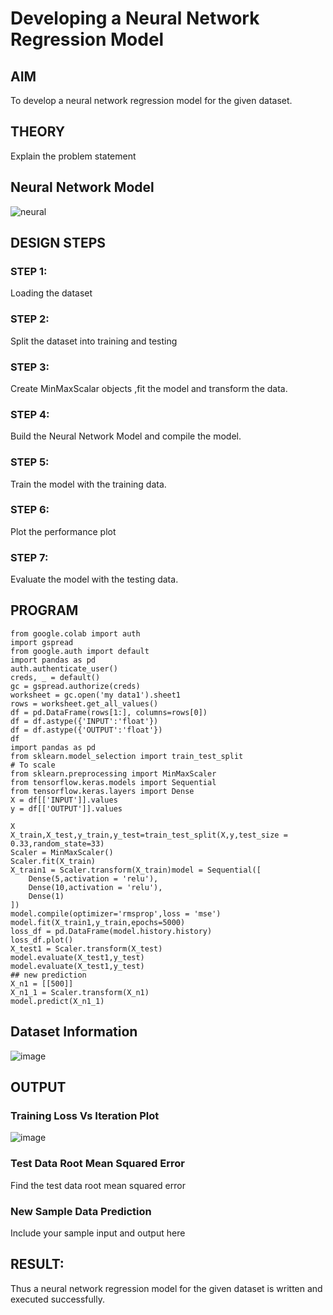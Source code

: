 # Developing a Neural Network Regression Model

## AIM

To develop a neural network regression model for the given dataset.

## THEORY

Explain the problem statement

## Neural Network Model

![neural](https://user-images.githubusercontent.com/94169318/226155887-07d323a4-9f6c-4fa4-ae27-339e82f1229a.jpeg)


## DESIGN STEPS

### STEP 1:

Loading the dataset

### STEP 2:

Split the dataset into training and testing

### STEP 3:

Create MinMaxScalar objects ,fit the model and transform the data.

### STEP 4:

Build the Neural Network Model and compile the model.

### STEP 5:

Train the model with the training data.

### STEP 6:

Plot the performance plot

### STEP 7:

Evaluate the model with the testing data.

## PROGRAM
```
from google.colab import auth
import gspread
from google.auth import default
import pandas as pd
auth.authenticate_user()
creds, _ = default()
gc = gspread.authorize(creds)
worksheet = gc.open('my data1').sheet1
rows = worksheet.get_all_values()
df = pd.DataFrame(rows[1:], columns=rows[0])
df = df.astype({'INPUT':'float'})
df = df.astype({'OUTPUT':'float'})
df
import pandas as pd
from sklearn.model_selection import train_test_split
# To scale
from sklearn.preprocessing import MinMaxScaler
from tensorflow.keras.models import Sequential
from tensorflow.keras.layers import Dense
X = df[['INPUT']].values
y = df[['OUTPUT']].values

X
X_train,X_test,y_train,y_test=train_test_split(X,y,test_size = 0.33,random_state=33)
Scaler = MinMaxScaler()
Scaler.fit(X_train)
X_train1 = Scaler.transform(X_train)model = Sequential([
    Dense(5,activation = 'relu'),
    Dense(10,activation = 'relu'),
    Dense(1)
])
model.compile(optimizer='rmsprop',loss = 'mse')
model.fit(X_train1,y_train,epochs=5000)
loss_df = pd.DataFrame(model.history.history)
loss_df.plot()
X_test1 = Scaler.transform(X_test)
model.evaluate(X_test1,y_test)
model.evaluate(X_test1,y_test)
## new prediction
X_n1 = [[500]]
X_n1_1 = Scaler.transform(X_n1)
model.predict(X_n1_1)
```

## Dataset Information

![image](https://user-images.githubusercontent.com/94169318/226155803-0ef7d4a0-ca4b-41b7-9328-7920c97dbf51.png)


## OUTPUT

### Training Loss Vs Iteration Plot

![image](https://user-images.githubusercontent.com/94169318/226155820-295c3b67-5611-499a-b5a2-06a4067982e9.png)


### Test Data Root Mean Squared Error

Find the test data root mean squared error

### New Sample Data Prediction

Include your sample input and output here

## RESULT:
Thus a neural network regression model for the given dataset is written and executed successfully.
